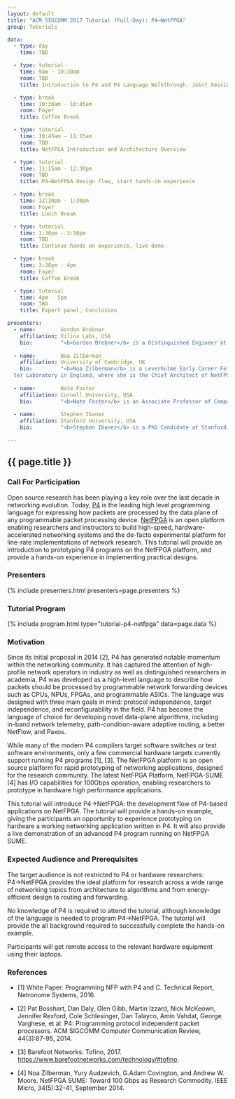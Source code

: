 ```yaml
---
layout: default
title: "ACM SIGCOMM 2017 Tutorial (Full-Day): P4→NetFPGA"
group: Tutorials

data:
  - type: day
    time: TBD

  - type: tutorial
    time: 9am - 10:30am
    room: TBD
    title: Introduction to P4 and P4 Language Walkthrough, Joint Session with P4 Tutorial

  - type: break
    time: 10:30am - 10:45am
    room: Foyer
    title: Coffee Break

  - type: tutorial
    time: 10:45am - 11:15am
    room: TBD
    title: NetFPGA Introduction and Architecture Overview

  - type: tutorial
    time: 11:15am - 12:30pm
    room: TBD
    title: P4→NetFPGA design flow, start hands-on experience

  - type: break
    time: 12:30pm - 1:30pm
    room: Foyer
    title: Lunch Break

  - type: tutorial
    time: 1:30pm - 3:30pm
    room: TBD
    title: Continue hands on experience, live demo

  - type: break
    time: 3:30pm - 4pm
    room: Foyer
    title: Coffee Break

  - type: tutorial
    time: 4pm - 5pm
    room: TBD
    title: Expert panel, Conclusion

presenters:
  - name:        Gordon Brebner
    affiliation: Xilinx Labs, USA
    bio:         "<b>Gordon Brebner</b> is a Distinguished Engineer at Xilinx, Inc., the world’s leading provider of all-programmable FPGAs and SoCs.  He works in Xilinx Labs, leading an international group researching issues surrounding networked processing systems of the future.  His main personal research interests concern dynamically reconfigurable architectures, domain-specific languages with highly concurrent implementations, and high performance networking.  Most recently, his research has led to the Xilinx SDNet product for SDN and NFV at 100G+ rates.  He holds around 40 patents and has published around 60 papers in the general area of networking with FPGAs.  Prior to joining Xilinx in 2002, he was the Professor of Computer Systems and Head of the Department of Computer Science at the University of Edinburgh.  He is currently co-chair of the P4 Language Design working group in P4.org, and chair of the Protocol Independent Forwarding working group in the Open Networking Foundation."
  
  - name:        Noa Zilberman
    affiliation: University of Cambridge, UK
    bio:         "<b>Noa Zilberman</b> is a Leverhulme Early Career Fellow at the University of Cambridge
  ter Laboratory in England, where she is the Chief Architect of NetFPGA SUME. Her research interests include high-performance networking and computing architectures, converged interconnect, network measurements and open source hardware research. Zilberman has over 15 years of industrial experience. In her last role before joining the University of Cambridge, she was a Senior Principal Chip Architect at Broadcom's Network Switching group. She is a Senior Member of IEEE, a member of ACM, Usenix and BCS, and has a PhD in Electrical Engineering from Tel Aviv University."
  
  - name:        Nate Foster
    affiliation: Cornell University, USA
    bio:         "<b>Nate Foster</b> is an Associate Professor of Computer Science at Cornell University and a Visiting Researcher at Barefoot Networks. He serves as chair of the P4 Technical Steering Committee and as co-chair of the P4 Language Design Working Group. His research focuses on the design and implementation of languages for programming software-defined networks. In the past he has also worked on bidirectional languages (also known as 'lenses'), data provenance, type systems, mechanized proof, and formal semantics. He received a PhD in Computer and Information Science from the University of Pennsylvania, an MPhil in History and Philosophy of Science from Cambridge University, and a BA in Computer Science from Williams College. His awards include a Sloan Research Fellowship, an NSF CAREER Award, a Most Influential POPL Paper Award, a Tien '72 Teaching Award, a Cornell Engineering Research Excellence Award, and a Rubinoff Award."
  
  - name:        Stephen Ibanez
    affiliation: Stanford University, USA
    bio:         "<b>Stephen Ibanez</b> is a PhD Candidate at Stanford working with Professor Nick McKeown. His research interests involve finding new and exciting applications for programmable data-planes, running P4 programs on programmable hardware, network measurement and management, as well as network security. He is currently using P4 to design switches that implement proactive congestion control algorithms for next generation datacenter networks. Stephen is leading the effort to bring together a community of developers and users for the P4→NetFPGA platform."

---
```


## {{ page.title }}

### Call For Participation

Open source research has been playing a key role over the last decade in networking evolution. Today, [P4](http://p4.org/) is the leading high level programming language for expressing how packets are processed by the data plane of any programmable packet processing device. [NetFPGA](http://netfpga.org/site/#/) is an open platform enabling researchers and instructors to build high-speed, hardware-accelerated networking systems and the de-facto experimental platform for line-rate implementations of network research. This tutorial will provide an introduction to prototyping P4 programs on the NetFPGA platform, and provide a hands-on experience in implementing practical designs.

### Presenters

{% include presenters.html presenters=page.presenters %}

### Tutorial Program

{% include program.html type="tutorial-p4-netfpga" data=page.data %}

### Motivation

Since its initial proposal in 2014 [2], P4 has generated notable momentum within the networking community. It has captured the attention of high-profile network operators in industry as well as distinguished researchers in academia. P4 was developed as a high-level language to describe how packets should be processed by programmable network forwarding devices such as CPUs, NPUs, FPGAs, and programmable ASICs. The language was designed with three main goals in mind: protocol independence, target independence, and reconfigurability in the field. P4 has become the language of choice for developing novel data-plane algorithms, including in-band network telemetry, path-condition-aware adaptive routing, a better NetFlow, and Paxos.

While many of the modern P4 compilers target software switches or test software environments, only a few commercial hardware targets currently support running P4 programs [1], [3]. The NetFPGA platform is an open source platform for rapid prototyping of networking applications, designed for the research community. The latest NetFPGA Platform, NetFPGA-SUME [4] has I/O capabilities for 100Gbps operation, enabling researchers to prototype in hardware high performance applications.

This tutorial will introduce P4→NetFPGA: the development flow of P4-based applications on NetFPGA. The tutorial will provide a hands-on example, giving the participants an opportunity to experience prototyping on hardware a working networking application written in P4. It will also provide a live demonstration of an advanced P4 program running on NetFPGA SUME.

### Expected Audience and Prerequisites

The target audience is not restricted to P4 or hardware researchers: P4→NetFPGA provides the ideal platform for research across a wide range of networking topics from architecture to algorithms and from energy-efficient design to routing and forwarding.

No knowledge of P4 is required to attend the tutorial, although knowledge of the language is needed to program P4→NetFPGA. The tutorial will provide the all background required to successfully complete the hands-on example.

Participants will get remote access to the relevant hardware equipment using their laptops.

### References

- [1] White Paper: Programming NFP with P4 and C. Technical Report, Netronome Systems, 2016.

- [2] Pat Bosshart, Dan Daly, Glen Gibb, Martin Izzard, Nick McKeown, Jennifer Rexford, Cole Schlesinger, Dan Talayco, Amin Vahdat, George Varghese, et al. P4: Programming protocol independent packet processors. ACM SIGCOMM Computer Communication Review, 44(3):87-95, 2014.

- [3] Barefoot Networks. Tofino, 2017. https://www.barefootnetworks.com/technology/#tofino.

- [4] Noa Zilberman, Yury Audzevich, G.Adam Covington, and Andrew W. Moore. NetFPGA SUME: Toward 100 Gbps as Research Commodity. IEEE Micro, 34(5):32-41, September 2014.
